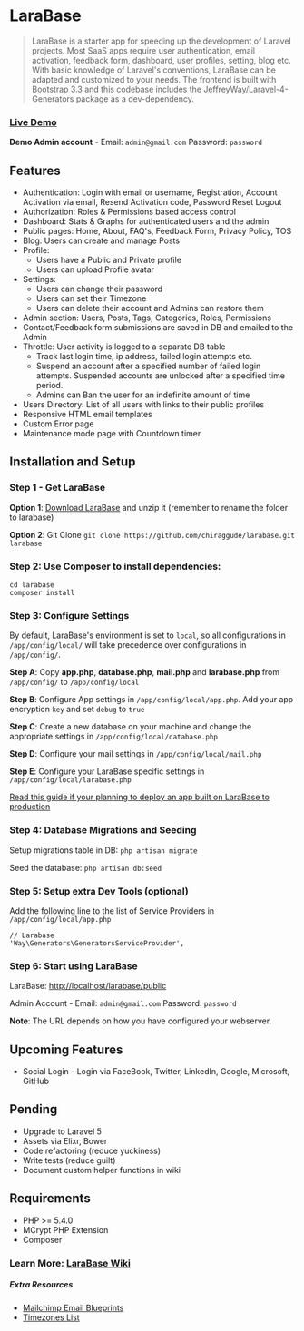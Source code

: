 LaraBase
========

> LaraBase is a starter app for speeding up the development of Laravel projects. Most SaaS apps require user authentication, email activation, feedback form, dashboard, user profiles, setting, blog etc. With basic knowledge of Laravel's conventions, LaraBase can be adapted and customized to your needs. The frontend is built with Bootstrap 3.3 and this codebase includes the JeffreyWay/Laravel-4-Generators package as a dev-dependency.

### [Live Demo](http://larabase.turizon.co.in/) 
**Demo Admin account** - Email: `admin@gmail.com` Password: `password`

## Features
* Authentication: Login with email or username, Registration, Account Activation via email, Resend Activation code, Password Reset Logout
* Authorization: Roles & Permissions based access control
* Dashboard: Stats & Graphs for authenticated users and the admin
* Public pages: Home, About, FAQ's, Feedback Form, Privacy Policy, TOS
* Blog: Users can create and manage Posts
* Profile: 
    * Users have a Public and Private profile
    * Users can upload Profile avatar
* Settings: 
    * Users can change their password
    * Users can set their Timezone 
    * Users can delete their account and Admins can restore them
* Admin section: Users, Posts, Tags, Categories, Roles, Permissions
* Contact/Feedback form submissions are saved in DB and emailed to the Admin
* Throttle: User activity is logged to a separate DB table
    * Track last login time, ip address, failed login attempts etc.
    * Suspend an account after a specified number of failed login attempts. Suspended accounts are unlocked after a specified time period.
    * Admins can Ban the user for an indefinite amount of time
* Users Directory: List of all users with links to their public profiles
* Responsive HTML email templates
* Custom Error page
* Maintenance mode page with Countdown timer

## Installation and Setup

### Step 1 - Get LaraBase
**Option 1**: [Download LaraBase](https://github.com/chiraggude/larabase/archive/master.zip) and unzip it (remember to rename the folder to larabase)

**Option 2**: Git Clone `git clone https://github.com/chiraggude/larabase.git larabase`

### Step 2: Use Composer to install dependencies: 
```
cd larabase
composer install
```
### Step 3: Configure Settings

By default, LaraBase's environment is set to `local`, so all configurations in `/app/config/local/` will take precedence over configurations in `/app/config/`.

**Step A**: Copy **app.php**, **database.php**, **mail.php** and **larabase.php** from `/app/config/` to `/app/config/local`

**Step B**: Configure App settings in `/app/config/local/app.php`. Add your app encryption `key` and set `debug` to `true`

**Step C**: Create a new database on your machine and change the appropriate settings in `/app/config/local/database.php`

**Step D**: Configure your mail settings in `/app/config/local/mail.php`

**Step E**:  Configure your LaraBase specific settings in `/app/config/local/larabase.php`

[Read this guide if your planning to deploy an app built on LaraBase to production](https://github.com/chiraggude/larabase/wiki/Deployment-on-a-VPS#env-file)


### Step 4: Database Migrations and Seeding
Setup migrations table in DB: `php artisan migrate`

Seed the database: `php artisan db:seed`

### Step 5: Setup extra Dev Tools (optional)
Add the following line to the list of Service Providers in `/app/config/local/app.php`
```
// Larabase
'Way\Generators\GeneratorsServiceProvider',
```

### Step 6: Start using LaraBase
LaraBase: [http://localhost/larabase/public](http://localhost/larabase/public)

Admin Account - Email: `admin@gmail.com`   Password: `password`

**Note**: The URL depends on how you have configured your webserver.

## Upcoming Features
* Social Login - Login via FaceBook, Twitter, LinkedIn, Google, Microsoft, GitHub

## Pending
* Upgrade to Laravel 5
* Assets via Elixr, Bower
* Code refactoring (reduce yuckiness)
* Write tests (reduce guilt)
* Document custom helper functions in wiki

## Requirements
* PHP >= 5.4.0
* MCrypt PHP Extension
* Composer

### Learn More: [LaraBase Wiki](https://github.com/chiraggude/larabase/wiki)

##### Extra Resources
* [Mailchimp Email Blueprints](https://github.com/mailchimp/Email-Blueprints)
* [Timezones List](https://github.com/tamaspap/timezones)
